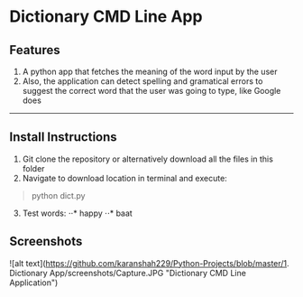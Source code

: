 # Dictionary CMD Line App

## Features

1. A python app that fetches the meaning of the word input by the user
2. Also, the application can detect spelling and gramatical errors to suggest 
the correct word that the user was going to type, like Google does

---

## Install Instructions

1. Git clone the repository or alternatively download all the files in this folder
2. Navigate to download location in terminal and execute:
> python dict.py
3. Test words:
	⋅⋅* happy
	⋅⋅* baat

## Screenshots

![alt text](https://github.com/karanshah229/Python-Projects/blob/master/1. Dictionary App/screenshots/Capture.JPG "Dictionary CMD Line Application")
